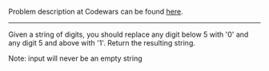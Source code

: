 Problem description at Codewars can be found
[here](https://www.codewars.com/kata/57eae65a4321032ce000002d/train/python).

-------------

Given a string of digits, you should replace any digit below 5 with '0' and any digit 5 and above
with '1'. Return the resulting string.
<br>

Note: input will never be an empty string
